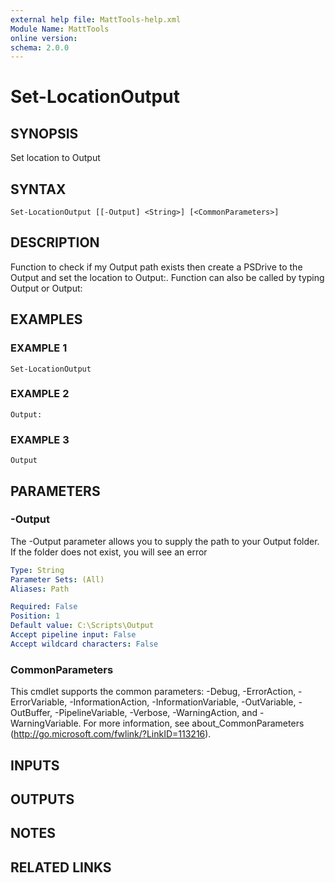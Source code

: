 ```yaml
---
external help file: MattTools-help.xml
Module Name: MattTools
online version:
schema: 2.0.0
---
```


# Set-LocationOutput

## SYNOPSIS
Set location to Output

## SYNTAX

```
Set-LocationOutput [[-Output] <String>] [<CommonParameters>]
```

## DESCRIPTION
Function to check if my Output path exists then create a PSDrive to the Output and set the location to Output:.
Function can also be called by typing Output or Output:

## EXAMPLES

### EXAMPLE 1
```
Set-LocationOutput
```

### EXAMPLE 2
```
Output:
```

### EXAMPLE 3
```
Output
```

## PARAMETERS

### -Output
The -Output parameter allows you to supply the path to your Output folder.
If the folder does not exist, you will see an error

```yaml
Type: String
Parameter Sets: (All)
Aliases: Path

Required: False
Position: 1
Default value: C:\Scripts\Output
Accept pipeline input: False
Accept wildcard characters: False
```

### CommonParameters
This cmdlet supports the common parameters: -Debug, -ErrorAction, -ErrorVariable, -InformationAction, -InformationVariable, -OutVariable, -OutBuffer, -PipelineVariable, -Verbose, -WarningAction, and -WarningVariable.
For more information, see about_CommonParameters (http://go.microsoft.com/fwlink/?LinkID=113216).

## INPUTS

## OUTPUTS

## NOTES

## RELATED LINKS
